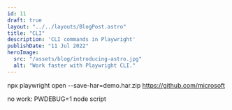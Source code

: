 ```yaml
---
id: 11
draft: true
layout: "../../layouts/BlogPost.astro"
title: "CLI"
description: 'CLI commands in Playwright'
publishDate: "11 Jul 2022"
heroImage:
  src: "/assets/blog/introducing-astro.jpg"
  alt: "Work faster with Playwright CLI."
---
```



npx playwright open --save-har=demo.har.zip https://github.com/microsoft

no work:
PWDEBUG=1 node script

```js

```